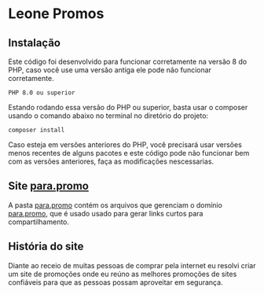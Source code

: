 # Leone Promos

## Instalação

Este código foi desenvolvido para funcionar corretamente na versão 8 do PHP, caso você use uma versão antiga ele pode não funcionar corretamente.

```PHP 8.0 ou superior```

Estando rodando essa versão do PHP ou superior, basta usar o composer usando o comando abaixo no terminal no diretório do projeto:

```composer install```

Caso esteja em versões anteriores do PHP, você precisará usar versões menos recentes de alguns pacotes e este código pode não funcionar bem com as versões anteriores, faça as modificações nescessarias.

## Site [para.promo](https://para.promo/)

A pasta [para.promo](https://github.com/leonetecbr/leone-promos/tree/main/para.promo) contém os arquivos que gerenciam o domínio [para.promo](https://para.promo/), que é usado usado para gerar links curtos para compartilhamento.

## História do site

Diante ao receio de muitas pessoas de comprar pela internet eu resolvi criar um site de promoções onde eu reúno as melhores promoções de sites confiáveis para que as pessoas possam aproveitar em segurança.